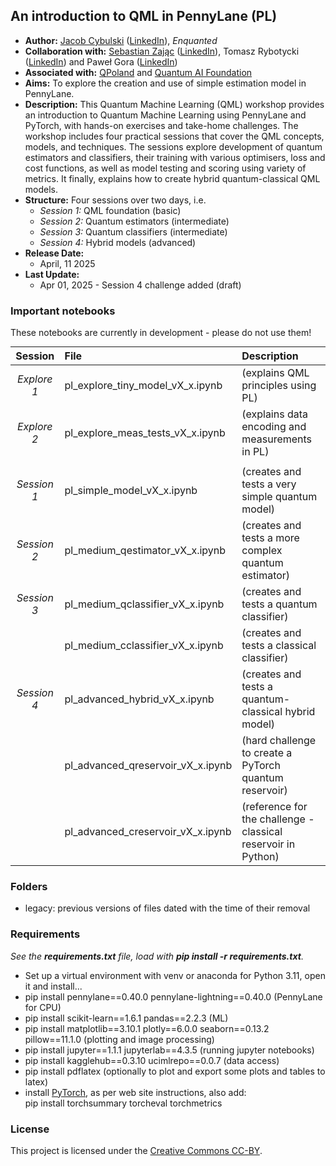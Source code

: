 <style> table {margin: auto; width:100%;} </style>
## An introduction to QML in PennyLane (PL)
- **Author:** [Jacob Cybulski](https://jacobcybulski.com/) ([LinkedIn](https://www.linkedin.com/in/jacobcybulski/)), *Enquanted*
- **Collaboration with:**
      [Sebastian Zając](https://sebastianzajac.pl/) ([LinkedIn](https://www.linkedin.com/in/sebastianzajac/)),
      Tomasz Rybotycki ([LinkedIn](https://www.linkedin.com/in/tomasz-rybotycki-01192582/)) and
      Paweł Gora ([LinkedIn](https://www.linkedin.com/in/pawelgora/))
- **Associated with:** [QPoland](https://qworld.net/qpoland/) and [Quantum AI Foundation](https://www.qaif.org/)
- **Aims:** To explore the creation and use of simple estimation model in PennyLane.
- **Description:** This Quantum Machine Learning (QML) workshop provides an introduction to Quantum Machine Learning using PennyLane and PyTorch, with hands-on exercises and take-home challenges. The workshop includes four practical sessions that cover the QML concepts, models, and techniques. The sessions explore development of quantum estimators and classifiers, their training with various optimisers, loss and cost functions, as well as model testing and scoring using variety of metrics. It finally, explains how to create hybrid quantum-classical QML models.
- **Structure:** Four sessions over two days, i.e.
  - *Session 1:* QML foundation (basic)
  - *Session 2:* Quantum estimators (intermediate)
  - *Session 3:* Quantum classifiers (intermediate)
  - *Session 4:* Hybrid models (advanced)
- **Release Date:**
  - April, 11 2025
- **Last Update:**
  - Apr 01, 2025 - Session 4 challenge added (draft)

### Important notebooks

<!--You can play with these notebooks, enjoy!-->
These notebooks are currently in development - please do not use them!

| Session | File | Description |
| :-: | :- | :- |
| *Explore 1* | pl_explore_tiny_model_vX_x.ipynb | (explains QML principles using PL) |
| *Explore 2* | pl_explore_meas_tests_vX_x.ipynb | (explains data encoding and measurements in PL) |
|  |  |  |
| *Session 1* | pl_simple_model_vX_x.ipynb | (creates and tests a very simple quantum model) |
| *Session 2* | pl_medium_qestimator_vX_x.ipynb | (creates and tests a more complex quantum estimator) |
| *Session 3* | pl_medium_qclassifier_vX_x.ipynb | (creates and tests a quantum classifier) |
|  | pl_medium_cclassifier_vX_x.ipynb | (creates and tests a classical classifier) |
| *Session 4* | pl_advanced_hybrid_vX_x.ipynb | (creates and tests a quantum-classical hybrid model) |
|  | pl_advanced_qreservoir_vX_x.ipynb | (hard challenge to create a PyTorch quantum reservoir) |
|  | pl_advanced_creservoir_vX_x.ipynb | (reference for the challenge - classical reservoir in Python) |

### Folders
- legacy: previous versions of files dated with the time of their removal
  
### Requirements
_See the **requirements.txt** file, load with **pip install -r requirements.txt**._
- Set up a virtual environment with venv or anaconda for Python 3.11, open it and install...
- pip install pennylane==0.40.0 pennylane-lightning==0.40.0 (PennyLane for CPU)
- pip install scikit-learn==1.6.1 pandas==2.2.3 (ML)
- pip install matplotlib==3.10.1 plotly==6.0.0 seaborn==0.13.2 pillow==11.1.0 (plotting and image processing)
- pip install jupyter==1.1.1 jupyterlab==4.3.5 (running jupyter notebooks)
- pip install kagglehub==0.3.10 ucimlrepo==0.0.7 (data access)
- pip install pdflatex (optionally to plot and export some plots and tables to latex)
- install [PyTorch](https://pytorch.org/get-started/locally/), as per web site instructions, also add:<br>
  pip install torchsummary torcheval torchmetrics

### License
This project is licensed under the [Creative Commons CC-BY](https://creativecommons.org/licenses/by/4.0/).
